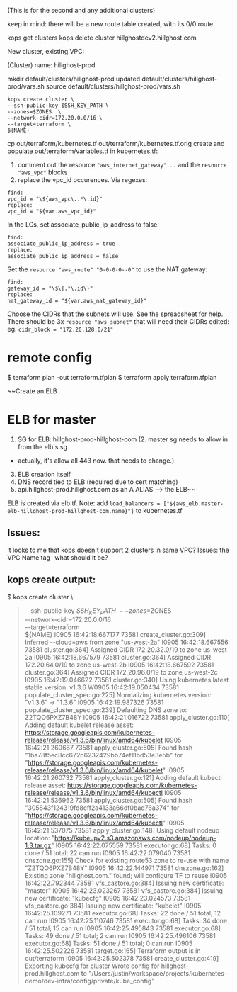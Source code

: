 (This is for the second and any additional clusters)

keep in mind:
there will be a new route table created, with its 0/0 route

kops get clusters
kops delete cluster hillghostdev2.hillghost.com


New cluster, existing VPC:

(Cluster) name: hillghost-prod

mkdir default/clusters/hillghost-prod
updated default/clusters/hillghost-prod/vars.sh
source default/clusters/hillghost-prod/vars.sh

```
kops create cluster \
--ssh-public-key $SSH_KEY_PATH \
--zones=$ZONES  \
--network-cidr=172.20.0.0/16 \
--target=terraform \
${NAME}
```

cp out/terraform/kubernetes.tf  out/terraform/kubernetes.tf.orig
create and populate out/terraform/variables.tf
in kubernetes.tf:
 1. comment out the resource `"aws_internet_gateway"...` and the `resource "aws_vpc"` blocks
 2. replace the vpc_id occurences. Via regexes:
```
find:
vpc_id = "\${aws_vpc\..*\.id}"
replace:
vpc_id = "${var.aws_vpc_id}"
```


In the LCs, set associate_public_ip_address to false:
```
find:
associate_public_ip_address = true
replace:
associate_public_ip_address = false
```

Set the `resource "aws_route" "0-0-0-0--0"` to use the NAT gateway:
```
find:
gateway_id = "\$\{.*\.id\}"
replace:
nat_gateway_id = "${var.aws_nat_gateway_id}"
```

Choose the CIDRs that the subnets will use. See the spreadsheet for help. There should be 3x `resource "aws_subnet"` that will need their CIDRs edited:
eg. `cidr_block = "172.20.128.0/21" `

# remote config
$ terraform plan -out terraform.tfplan
$ terraform apply terraform.tfplan

~~Create an ELB
# ELB for master
1. SG for ELB: hillghost-prod-hillghost-com
(2. master sg needs to allow in from the elb's sg
  * actually, it's allow all 443 now. that needs to change.)
3. ELB creation itself
4. DNS record tied to ELB (required due to cert matching)
  1. api.hillghost-prod.hillghost.com as an A ALIAS -->  the ELB~~

ELB is created via elb.tf. Note: add `load_balancers = ["${aws_elb.master-elb-hillghost-prod-hillghost-com.name}"]` to kubernetes.tf



## Issues:
it looks to me that kops doesn't support 2 clusters in same VPC?
Issues: the VPC Name tag- what should it be?



##  kops create output:

$ kops create cluster \
> --ssh-public-key $SSH_KEY_PATH \
> --zones=$ZONES  \
> --network-cidr=172.20.0.0/16 \
> --target=terraform \
> ${NAME}
I0905 16:42:18.667177   73581 create_cluster.go:309] Inferred --cloud=aws from zone "us-west-2a"
I0905 16:42:18.667556   73581 cluster.go:364] Assigned CIDR 172.20.32.0/19 to zone us-west-2a
I0905 16:42:18.667579   73581 cluster.go:364] Assigned CIDR 172.20.64.0/19 to zone us-west-2b
I0905 16:42:18.667592   73581 cluster.go:364] Assigned CIDR 172.20.96.0/19 to zone us-west-2c
I0905 16:42:19.046622   73581 cluster.go:340] Using kubernetes latest stable version: v1.3.6
W0905 16:42:19.050434   73581 populate_cluster_spec.go:225] Normalizing kubernetes version: "v1.3.6" -> "1.3.6"
I0905 16:42:19.987326   73581 populate_cluster_spec.go:239] Defaulting DNS zone to: Z2TQO6PXZ7B48Y
I0905 16:42:21.016722   73581 apply_cluster.go:110] Adding default kubelet release asset: https://storage.googleapis.com/kubernetes-release/release/v1.3.6/bin/linux/amd64/kubelet
I0905 16:42:21.260667   73581 apply_cluster.go:505] Found hash "1ba78f5ec8cc672d6232429bb74ef11bd53e3e5b" for "https://storage.googleapis.com/kubernetes-release/release/v1.3.6/bin/linux/amd64/kubelet"
I0905 16:42:21.260732   73581 apply_cluster.go:121] Adding default kubectl release asset: https://storage.googleapis.com/kubernetes-release/release/v1.3.6/bin/linux/amd64/kubectl
I0905 16:42:21.536962   73581 apply_cluster.go:505] Found hash "305843f124319fd8cff2a4133a66df0bad76a374" for "https://storage.googleapis.com/kubernetes-release/release/v1.3.6/bin/linux/amd64/kubectl"
I0905 16:42:21.537075   73581 apply_cluster.go:148] Using default nodeup location: "https://kubeupv2.s3.amazonaws.com/nodeup/nodeup-1.3.tar.gz"
I0905 16:42:22.075559   73581 executor.go:68] Tasks: 0 done / 51 total; 22 can run
I0905 16:42:22.079040   73581 dnszone.go:155] Check for existing route53 zone to re-use with name "Z2TQO6PXZ7B48Y"
I0905 16:42:22.144971   73581 dnszone.go:162] Existing zone "hillghost.com." found; will configure TF to reuse
I0905 16:42:22.792344   73581 vfs_castore.go:384] Issuing new certificate: "master"
I0905 16:42:23.023267   73581 vfs_castore.go:384] Issuing new certificate: "kubecfg"
I0905 16:42:23.024573   73581 vfs_castore.go:384] Issuing new certificate: "kubelet"
I0905 16:42:25.109271   73581 executor.go:68] Tasks: 22 done / 51 total; 12 can run
I0905 16:42:25.110746   73581 executor.go:68] Tasks: 34 done / 51 total; 15 can run
I0905 16:42:25.495843   73581 executor.go:68] Tasks: 49 done / 51 total; 2 can run
I0905 16:42:25.496106   73581 executor.go:68] Tasks: 51 done / 51 total; 0 can run
I0905 16:42:25.502226   73581 target.go:165] Terraform output is in out/terraform
I0905 16:42:25.502378   73581 create_cluster.go:419] Exporting kubecfg for cluster
Wrote config for hillghost-prod.hillghost.com to "/Users/justin/workspace/projects/kubernetes-demo/dev-infra/config/private/kube_config"
